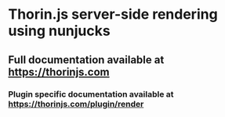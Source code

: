 # Thorin.js server-side rendering using nunjucks
## Full documentation available at https://thorinjs.com

### Plugin specific documentation available at https://thorinjs.com/plugin/render